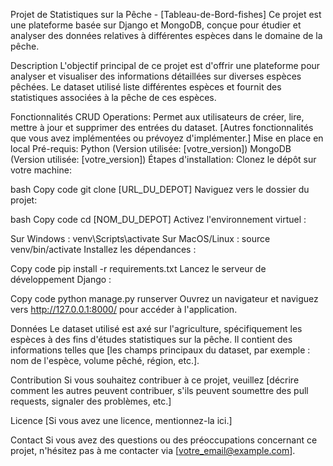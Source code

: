 
Projet de Statistiques sur la Pêche - [Tableau-de-Bord-fishes]
Ce projet est une plateforme basée sur Django et MongoDB, conçue pour étudier et analyser des données relatives à différentes espèces dans le domaine de la pêche.

Description
L'objectif principal de ce projet est d'offrir une plateforme pour analyser et visualiser des informations détaillées sur diverses espèces pêchées. Le dataset utilisé liste différentes espèces et fournit des statistiques associées à la pêche de ces espèces.

Fonctionnalités
CRUD Operations: Permet aux utilisateurs de créer, lire, mettre à jour et supprimer des entrées du dataset.
[Autres fonctionnalités que vous avez implémentées ou prévoyez d'implémenter.]
Mise en place en local
Pré-requis:
Python (Version utilisée: [votre_version])
MongoDB (Version utilisée: [votre_version])
Étapes d'installation:
Clonez le dépôt sur votre machine:

bash
Copy code
git clone [URL_DU_DEPOT]
Naviguez vers le dossier du projet:

bash
Copy code
cd [NOM_DU_DEPOT]
Activez l'environnement virtuel :

Sur Windows : venv\Scripts\activate
Sur MacOS/Linux : source venv/bin/activate
Installez les dépendances :

Copy code
pip install -r requirements.txt
Lancez le serveur de développement Django :

Copy code
python manage.py runserver
Ouvrez un navigateur et naviguez vers http://127.0.0.1:8000/ pour accéder à l'application.

Données
Le dataset utilisé est axé sur l'agriculture, spécifiquement les espèces à des fins d'études statistiques sur la pêche. Il contient des informations telles que [les champs principaux du dataset, par exemple : nom de l'espèce, volume pêché, région, etc.].

Contribution
Si vous souhaitez contribuer à ce projet, veuillez [décrire comment les autres peuvent contribuer, s'ils peuvent soumettre des pull requests, signaler des problèmes, etc.]

Licence
[Si vous avez une licence, mentionnez-la ici.]

Contact
Si vous avez des questions ou des préoccupations concernant ce projet, n'hésitez pas à me contacter via [votre_email@example.com].

